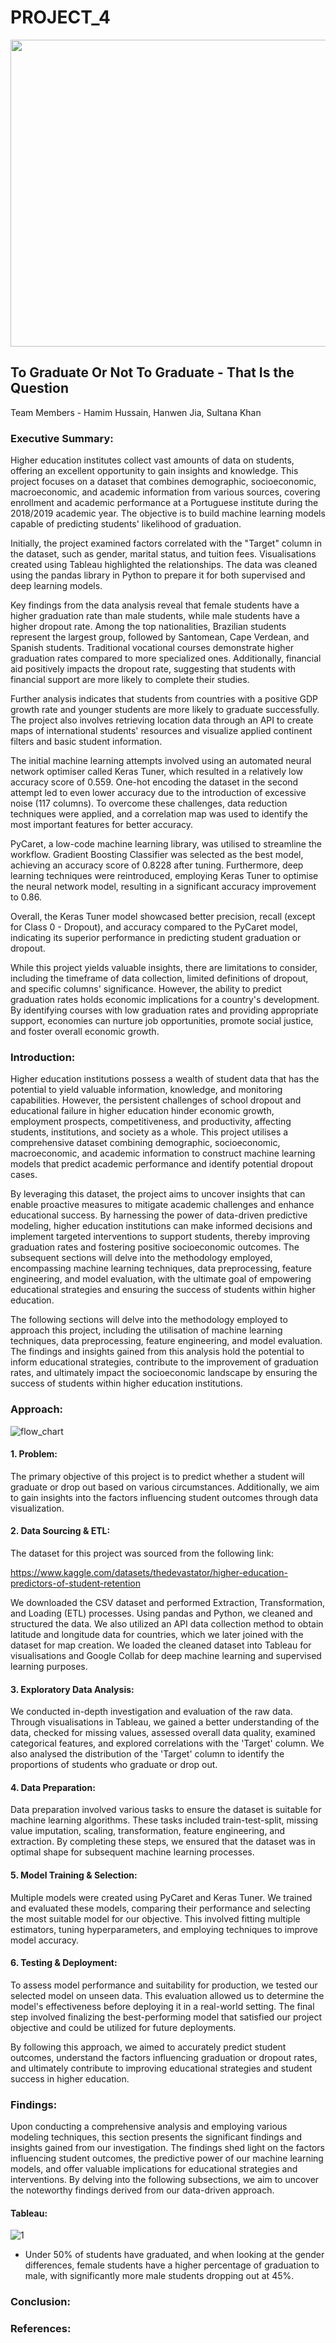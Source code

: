 # PROJECT_4

<img src="images/graduate_pic.jpg" width="1000" height="491">

## To Graduate Or Not To Graduate - That Is the Question
Team Members - Hamim Hussain, Hanwen Jia, Sultana Khan

### Executive Summary:
Higher education institutes collect vast amounts of data on students, offering an excellent opportunity to gain insights and knowledge. This project focuses on a dataset that combines demographic, socioeconomic, macroeconomic, and academic information from various sources, covering enrollment and academic performance at a Portuguese institute during the 2018/2019 academic year. The objective is to build machine learning models capable of predicting students' likelihood of graduation.

Initially, the project examined factors correlated with the "Target" column in the dataset, such as gender, marital status, and tuition fees. Visualisations created using Tableau highlighted the relationships. The data was cleaned using the pandas library in Python to prepare it for both supervised and deep learning models.

Key findings from the data analysis reveal that female students have a higher graduation rate than male students, while male students have a higher dropout rate. Among the top nationalities, Brazilian students represent the largest group, followed by Santomean, Cape Verdean, and Spanish students. Traditional vocational courses demonstrate higher graduation rates compared to more specialized ones. Additionally, financial aid positively impacts the dropout rate, suggesting that students with financial support are more likely to complete their studies.

Further analysis indicates that students from countries with a positive GDP growth rate and younger students are more likely to graduate successfully. The project also involves retrieving location data through an API to create maps of international students' resources and visualize applied continent filters and basic student information.

The initial machine learning attempts involved using an automated neural network optimiser called Keras Tuner, which resulted in a relatively low accuracy score of 0.559. One-hot encoding the dataset in the second attempt led to even lower accuracy due to the introduction of excessive noise (117 columns). To overcome these challenges, data reduction techniques were applied, and a correlation map was used to identify the most important features for better accuracy.

PyCaret, a low-code machine learning library, was utilised to streamline the workflow. Gradient Boosting Classifier was selected as the best model, achieving an accuracy score of 0.8228 after tuning. Furthermore, deep learning techniques were reintroduced, employing Keras Tuner to optimise the neural network model, resulting in a significant accuracy improvement to 0.86.

Overall, the Keras Tuner model showcased better precision, recall (except for Class 0 - Dropout), and accuracy compared to the PyCaret model, indicating its superior performance in predicting student graduation or dropout.

While this project yields valuable insights, there are limitations to consider, including the timeframe of data collection, limited definitions of dropout, and specific columns' significance. However, the ability to predict graduation rates holds economic implications for a country's development. By identifying courses with low graduation rates and providing appropriate support, economies can nurture job opportunities, promote social justice, and foster overall economic growth.

### Introduction:
Higher education institutions possess a wealth of student data that has the potential to yield valuable information, knowledge, and monitoring capabilities. However, the persistent challenges of school dropout and educational failure in higher education hinder economic growth, employment prospects, competitiveness, and productivity, affecting students, institutions, and society as a whole. This project utilises a comprehensive dataset combining demographic, socioeconomic, macroeconomic, and academic information to construct machine learning models that predict academic performance and identify potential dropout cases.

By leveraging this dataset, the project aims to uncover insights that can enable proactive measures to mitigate academic challenges and enhance educational success. By harnessing the power of data-driven predictive modeling, higher education institutions can make informed decisions and implement targeted interventions to support students, thereby improving graduation rates and fostering positive socioeconomic outcomes. The subsequent sections will delve into the methodology employed, encompassing machine learning techniques, data preprocessing, feature engineering, and model evaluation, with the ultimate goal of empowering educational strategies and ensuring the success of students within higher education.

The following sections will delve into the methodology employed to approach this project, including the utilisation of machine learning techniques, data preprocessing, feature engineering, and model evaluation. The findings and insights gained from this analysis hold the potential to inform educational strategies, contribute to the improvement of graduation rates, and ultimately impact the socioeconomic landscape by ensuring the success of students within higher education institutions.

### Approach:
![flow_chart](images/flow_chart.JPG)

#### 1. Problem:
The primary objective of this project is to predict whether a student will graduate or drop out based on various circumstances. Additionally, we aim to gain insights into the factors influencing student outcomes through data visualization.

#### 2. Data Sourcing & ETL:
The dataset for this project was sourced from the following link: 

https://www.kaggle.com/datasets/thedevastator/higher-education-predictors-of-student-retention

We downloaded the CSV dataset and performed Extraction, Transformation, and Loading (ETL) processes. Using pandas and Python, we cleaned and structured the data. We also utilized an API data collection method to obtain latitude and longitude data for countries, which we later joined with the dataset for map creation. We loaded the cleaned dataset into Tableau for visualisations and Google Collab for deep machine learning and supervised learning purposes.

#### 3. Exploratory Data Analysis:
We conducted in-depth investigation and evaluation of the raw data. Through visualisations in Tableau, we gained a better understanding of the data, checked for missing values, assessed overall data quality, examined categorical features, and explored correlations with the 'Target' column. We also analysed the distribution of the 'Target' column to identify the proportions of students who graduate or drop out.

#### 4. Data Preparation:
Data preparation involved various tasks to ensure the dataset is suitable for machine learning algorithms. These tasks included train-test-split, missing value imputation, scaling, transformation, feature engineering, and extraction. By completing these steps, we ensured that the dataset was in optimal shape for subsequent machine learning processes.

#### 5. Model Training & Selection:
Multiple models were created using PyCaret and Keras Tuner. We trained and evaluated these models, comparing their performance and selecting the most suitable model for our objective. This involved fitting multiple estimators, tuning hyperparameters, and employing techniques to improve model accuracy.

#### 6. Testing & Deployment:
To assess model performance and suitability for production, we tested our selected model on unseen data. This evaluation allowed us to determine the model's effectiveness before deploying it in a real-world setting. The final step involved finalizing the best-performing model that satisfied our project objective and could be utilized for future deployments.

By following this approach, we aimed to accurately predict student outcomes, understand the factors influencing graduation or dropout rates, and ultimately contribute to improving educational strategies and student success in higher education.

### Findings:
Upon conducting a comprehensive analysis and employing various modeling techniques, this section presents the significant findings and insights gained from our investigation. The findings shed light on the factors influencing student outcomes, the predictive power of our machine learning models, and offer valuable implications for educational strategies and interventions. By delving into the following subsections, we aim to uncover the noteworthy findings derived from our data-driven approach.

#### Tableau:
![1](images/1.JPG)
* Under 50% of students have graduated, and when looking at the gender differences, female students have a higher percentage of graduation to male, with significantly more male students dropping out at 45%.

### Conclusion:

### References:

